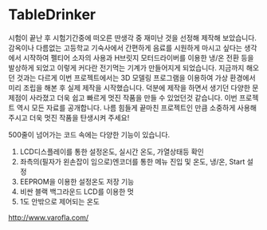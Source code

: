 # TableDrinker
시험이 끝난 후 시험기간중에 떠오른 딴생각 중 재미난 것을 선정해 제작해 보았습니다. 감옥이나 다름없는 고등학교 기숙사에서 간편하게 음료를 시원하게 마시고 싶다는 생각에서 시작하여 펠티어 소자의 사용과 H브릿지 모터드라이버를 이용한 냉/온 전환 등을 발상하게 되었고 이렇게 커다란 전기먹는 기계가 만들어지게 되었습니다. 
지금까지 해오던 것과는 다르게 이번 프로젝트에서는 3D 모델링 프로그램을 이용하여 가상 환경에서 미리 조립을 해본 후 실제 제작을 시작했습니다. 덕분에 제작을 하면서 생기던 다양한 문제점이 사라졌고 더욱 쉽고 빠르게 멋진 작품을 만들 수 있었던것 같습니다.
이번 프로젝트 역시 모든 자료를 공개합니다. 나름 힘들게 끝마친 프로젝트인 만큼 소중하게 사용해 주시고 더욱 멋진 작품을 탄생시켜 주세요!

500줄이 넘어가는 코드 속에는 다양한 기능이 있습니다.
1. LCD디스플레이를 통한 설정온도, 실시간 온도, 가열상태등 확인
2. 좌측의(필자가 왼손잡이 임으로)엔코더를 통한 메뉴 진입 및 온도, 냉/온, Start 설정
3. EEPROM을 이용한 설정온도 저장 기능
4. 비싼 블랙 백그라운드 LCD를 이용한 멋
5. 1도 안밖으로 제어되는 온도

http://www.varofla.com/
